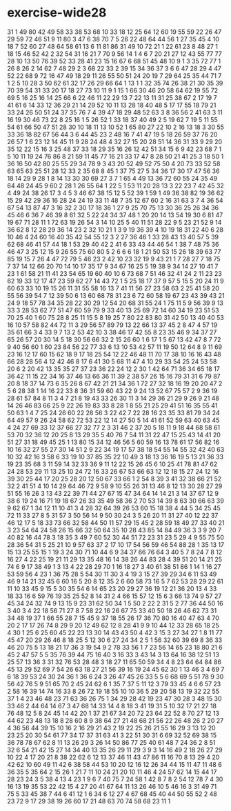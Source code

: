 # exercise-wide28
31
1
49
80
42
49
58
33
38
53
68
10
33
18
12
25
64
12
60
19
55
59
22
26
47
29
59
72
46
51
9
11
80
3
47
6
38
70
7
5
26
22
48
64
44
56
1
27
35
45
4
10
18
7
52
60
27
48
64
58
61
13
6
11
81
86
31
49
10
72
21
1
22
61
23
8
48
27
1
18
15
46
52
42
2
32
54
31
16
21
7
70
9
56
14
1
4
6
7
20
21
27
12
43
55
77
77
28
10
13
50
76
39
52
33
28
41
23
15
16
67
6
68
51
45
48
10
9
1
3
35
72
77
1
26
8
26
2
14
62
7
48
29
2
3
68
22
33
2
39
15
34
36
37
3
6
6
47
28
29
4
47
52
22
68
9
72
16
47
49
18
29
11
26
55
50
51
24
20
19
7
29
64
25
35
44
71
7
1
2
5
10
28
3
50
62
61
32
17
26
29
66
64
1
13
1
1
32
35
74
26
38
21
30
35
39
70
39
54
31
33
20
17
18
27
73
10
11
9
1
15
1
66
30
46
20
58
64
62
19
55
72
69
5
16
25
16
14
25
66
6
22
46
11
22
29
13
7
22
13
11
31
25
38
67
2
17
19
7
41
61
6
14
33
12
36
29
21
14
29
52
10
11
13
28
18
40
48
5
17
17
55
18
79
21
33
24
26
50
51
24
37
35
76
7
4
39
47
18
29
48
52
63
3
8
36
56
2
41
63
3
11
16
19
30
46
73
22
8
25
16
1
5
26
52
1
33
18
37
40
49
2
5
19
62
7
19
5
11
55
54
61
66
50
47
51
28
30
10
18
11
13
10
52
1
65
80
27
22
10
2
16
13
18
3
30
55
33
36
18
82
67
56
44
3
6
44
45
23
2
48
16
7
41
47
19
5
18
26
59
37
76
20
26
57
1
6
23
12
14
45
11
9
28
24
48
4
32
27
15
20
28
51
14
36
31
33
9
29
20
35
12
22
15
16
3
25
48
37
33
18
29
35
16
26
12
42
51
34
15
6
9
42
23
68
7
1
5
10
11
19
24
76
86
8
21
59
11
45
77
16
21
33
17
47
8
28
50
21
41
25
3
18
50
1
36
16
50
42
80
25
55
29
34
78
9
3
43
20
52
49
52
75
50
4
20
73
33
52
58
63
65
63
25
51
28
12
33
2
35
68
8
45
1
37
75
27
5
34
36
17
30
17
47
56
36
18
14
29
9
28
1
8
14
13
30
30
69
27
3
7
1
65
4
49
13
36
72
60
55
24
35
49
64
48
24
45
9
60
2
28
1
26
55
64
1
22
5
1
53
11
20
28
13
3
22
23
7
42
45
32
4
49
24
38
26
17
3
4
5
3
46
67
38
15
12
5
52
39
1
59
1
49
36
38
82
19
36
62
15
29
42
29
36
16
28
24
24
19
33
11
48
7
35
12
67
60
2
16
31
63
3
7
4
36
54
67
54
13
87
47
3
16
32
2
30
17
18
36
1
27
9
25
70
75
13
30
36
25
26
34
36
45
46
6
36
7
46
39
8
61
32
5
22
24
34
37
48
1
20
20
14
13
54
19
30
6
81
47
19
67
71
28
11
1
72
63
19
26
54
3
14
10
25
5
40
11
51
28
22
9
5
23
21
52
9
14
36
62
8
12
28
29
36
14
23
2
32
10
21
1
3
9
19
36
39
4
10
19
18
31
22
40
6
28
10
46
4
24
60
16
40
35
42
54
55
12
3
2
27
36
46
1
33
28
43
13
40
57
5
39
62
68
46
41
57
44
18
1
53
29
40
42
2
41
6
33
43
44
46
54
1
38
7
48
75
36
46
47
3
25
12
15
9
26
55
75
60
80
5
2
6
6
6
18
1
21
50
53
15
26
18
39
63
77
85
19
15
7
26
4
47
72
79
5
46
23
2
42
10
23
32
19
9
43
21
1
7
28
27
7
18
75
7
37
14
12
66
20
70
14
10
17
35
17
9
34
67
16
25
5
19
38
9
34
14
27
10
41
7
23
1
61
58
21
11
41
23
54
65
19
60
40
10
6
73
68
7
51
46
32
41
24
2
11
23
23
62
19
33
12
17
47
23
59
62
27
14
43
72
1
5
25
18
17
37
9
57
5
15
5
20
24
11
9
60
63
33
10
19
15
26
11
31
55
58
16
13
7
41
11
56
27
23
58
63
2
25
41
58
20
55
56
39
54
7
12
39
50
6
13
60
68
78
31
23
6
72
60
58
19
67
23
43
39
43
21
24
9
18
57
78
34
35
28
22
30
29
12
54
20
68
31
55
24
1
75
11
5
9
56
39
9
13
33
3
28
53
62
77
51
47
60
59
79
9
33
40
13
25
69
72
14
60
34
19
23
51
53
70
25
40
1
60
75
28
8
25
11
15
5
8
19
25
7
80
22
83
80
31
42
50
13
40
40
53
16
10
57
58
82
44
72
11
3
29
56
57
89
79
13
22
66
13
37
45
2
8
47
4
57
19
35
61
66
3
4
33
9
7
13
2
53
42
10
3
38
46
17
42
55
8
23
35
46
9
34
37
27
65
26
57
20
30
14
5
18
30
56
66
32
2
15
26
60
1
6
17
1
5
67
13
42
47
8
7
72
9
40
56
60
1
60
23
84
56
22
77
33
6
13
10
53
42
57
11
19
50
12
64
8
9
11
69
23
16
12
17
60
15
62
18
9
17
18
25
54
12
22
46
48
11
70
17
38
10
16
16
43
48
66
28
28
56
4
12
42
46
8
17
6
41
30
5
68
11
47
4
10
29
33
54
25
24
53
58
20
6
2
20
42
13
35
35
27
37
23
36
22
24
12
2
30
1
42
64
71
36
34
65
18
17
36
42
11
15
22
34
16
37
46
13
66
36
11
39
2
38
57
26
15
16
79
31
31
6
79
87
20
8
18
37
14
73
6
35
26
8
67
42
21
21
34
36
1
72
27
32
18
16
19
20
20
47
2
5
6
28
38
1
14
16
22
33
8
36
31
59
60
43
22
9
24
13
52
67
75
57
2
9
36
19
28
61
57
84
8
11
3
4
7
21
8
19
43
33
26
30
11
3
14
29
36
21
29
9
26
9
21
48
14
26
46
83
66
25
9
22
26
19
83
33
8
28
1
8
55
21
25
29
41
51
16
35
55
41
50
63
1
4
7
25
24
26
60
22
28
56
3
22
42
7
22
28
16
23
35
33
81
79
34
24
64
49
57
9
26
24
58
62
72
53
22
12
14
27
50
5
14
41
61
52
59
63
40
63
45
4
24
27
69
33
12
37
66
27
32
77
2
3
31
46
2
37
20
5
18
11
9
18
44
68
58
61
53
70
32
36
12
20
25
8
13
29
35
5
40
76
7
54
11
31
22
47
15
25
43
14
41
20
51
27
31
18
49
45
25
1
13
80
15
34
12
46
56
5
60
59
16
13
78
61
17
56
82
16
10
16
32
27
55
27
30
14
51
2
9
22
34
19
17
57
38
18
54
55
14
55
32
42
40
63
10
32
42
16
3
58
6
33
19
10
37
85
35
22
10
49
3
18
13
36
16
19
5
13
21
36
33
19
23
35
68
3
11
59
14
32
33
36
9
11
12
22
15
26
45
6
10
25
41
78
81
47
62
24
28
53
29
11
13
25
10
24
72
16
33
26
67
53
66
63
12
12
18
15
27
24
12
16
39
30
25
44
17
20
25
28
20
12
50
67
33
66
1
2
54
8
39
3
41
32
38
66
21
52
32
2
41
51
4
10
14
29
64
46
72
9
58
9
10
55
26
31
13
46
8
12
13
30
28
27
29
51
55
16
26
3
13
43
22
39
71
44
27
67
15
47
34
64
14
14
21
3
14
37
67
12
9
38
6
19
24
16
71
19
18
67
26
33
35
49
58
36
2
70
53
14
39
8
63
30
66
63
39
9
62
67
1
34
12
11
10
41
3
4
28
32
64
39
26
53
60
15
18
38
4
44
5
34
25
45
72
11
33
27
8
5
31
57
3
50
56
14
9
50
30
24
3
5
26
20
11
31
27
40
12
22
37
46
12
17
5
18
33
73
66
32
58
44
50
11
57
29
15
45
2
28
59
18
49
27
33
40
21
3
23
54
64
24
58
26
15
66
32
50
64
35
10
28
43
85
14
84
49
36
3
3
9
20
7
40
82
16
44
78
3
18
35
3
49
7
60
52
30
44
51
72
23
31
23
5
29
4
9
55
75
50
28
36
54
31
5
25
21
10
9
57
63
37
2
17
10
17
54
56
59
46
54
88
28
1
35
13
17
15
13
25
55
15
1
19
3
24
30
71
10
44
6
9
34
37
66
76
64
3
40
5
7
8
24
7
8
12
16
27
4
22
25
19
21
11
29
13
35
48
16
14
38
26
44
83
28
4
39
51
20
14
21
25
74
6
9
17
38
49
1
3
13
4
22
28
29
70
1
16
18
27
3
40
61
38
51
86
1
14
1
16
27
53
59
56
4
23
1
36
75
28
5
54
30
11
30
3
4
19
3
15
27
39
29
34
6
11
53
49
46
9
14
21
32
45
6
60
16
5
20
8
12
35
2
6
60
58
73
16
5
7
62
53
28
29
22
61
11
10
33
45
9
15
5
30
35
54
6
14
65
23
20
29
27
36
19
12
21
36
20
13
4
33
18
33
16
6
59
76
19
35
25
52
8
14
31
2
4
66
15
57
12
15
6
3
66
13
74
9
57
27
45
34
24
32
74
9
13
15
9
23
31
62
50
34
1
5
50
2
22
2
31
5
2
77
36
44
50
16
3
40
3
4
22
18
56
71
27
8
7
58
22
16
26
67
75
33
40
50
18
26
46
62
73
31
34
48
19
37
1
66
55
28
7
15
45
9
37
18
55
26
17
36
70
80
16
40
47
63
4
70
20
2
17
17
26
74
8
29
9
20
12
49
62
12
8
28
41
9
9
10
44
12
33
28
65
18
25
4
30
1
25
6
25
60
45
22
23
13
30
14
43
43
50
4
42
3
15
3
27
34
27
1
8
11
77
45
47
20
29
26
46
8
18
25
5
12
30
6
27
24
34
2
5
1
56
32
60
39
69
8
36
33
46
20
75
5
13
18
21
17
36
3
19
54
9
2
78
33
56
1
7
23
56
14
65
23
18
80
21
6
45
2
47
57
5
5
35
76
39
44
75
16
40
3
16
33
3
43
14
3
13
64
16
38
12
51
13
25
57
13
36
3
31
32
76
53
28
48
3
18
27
11
65
50
59
34
4
8
23
64
64
84
86
45
13
29
52
69
7
54
26
63
18
27
21
56
39
16
19
24
45
62
30
1
13
46
3
4
69
7
6
18
39
53
24
30
24
36
1
36
6
24
3
26
47
45
26
33
5
5
6
68
69
5
51
78
9
30
56
42
76
5
9
51
65
70
2
45
24
62
6
1
35
7
37
5
11
12
3
79
33
45
4
6
6
57
23
2
58
16
39
14
74
16
33
8
26
72
19
18
55
10
10
36
5
29
20
58
13
19
32
22
55
37
1
4
23
46
48
23
71
63
36
26
75
1
34
29
28
42
19
23
47
30
28
3
48
15
30
33
46
2
44
64
14
67
3
47
68
14
33
14
4
8
18
3
41
19
31
5
10
32
17
21
27
18
76
48
12
5
8
24
45
14
42
20
1
37
21
67
34
20
72
23
64
22
52
8
70
27
12
13
44
62
23
48
13
18
8
28
60
8
9
38
64
27
21
48
68
21
56
22
26
48
26
2
20
27
4
36
56
44
39
15
10
16
2
16
29
21
43
2
19
22
25
26
21
55
16
29
3
13
12
20
23
25
20
30
54
61
77
34
17
37
31
63
41
3
22
51
30
31
6
69
32
52
69
38
15
36
78
78
67
62
8
11
13
26
29
3
26
14
50
86
77
25
40
61
48
7
24
36
2
8
51
32
6
54
21
42
15
27
14
34
40
13
35
26
29
11
29
3
9
3
14
16
49
2
18
26
27
29
10
22
4
17
20
21
8
38
22
62
6
12
13
37
46
11
43
47
86
11
16
70
8
13
29
4
20
42
62
10
60
49
11
42
6
38
58
44
53
10
20
12
16
12
26
34
44
15
11
47
11
48
6
36
35
5
35
64
2
15
26
1
21
7
11
10
24
21
20
10
11
46
4
24
57
62
14
15
44
17
28
23
24
3
5
38
4
13
4
23
1
9
6
7
40
75
7
24
58
1
42
8
7
8
2
54
12
78
7
4
30
16
13
19
35
53
22
42
15
4
27
20
41
67
64
11
13
26
46
10
5
46
16
3
31
49
71
75
5
33
45
38
7
44
6
41
12
1
6
34
6
12
27
4
67
68
45
40
44
50
55
52
2
48
23
72
9
17
29
38
19
26
60
17
21
48
63
70
74
58
68
23
11
1
